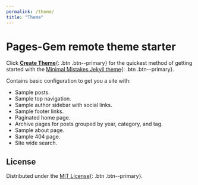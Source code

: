 ```yaml
---
permalink: /theme/
title: "Theme"
---
```


<html>
<head>
  <link rel="stylesheet" href="/assets/css/main.css">
</head>
</html>

# Pages-Gem remote theme starter

Click [<i class=""></i> **Create Theme**](https://github.com/randymcmillan/pages-gem-starter/generate){: .btn .btn--primary} for the quickest method of getting started with the [Minimal Mistakes Jekyll theme](https://github.com/mmistakes/minimal-mistakes){: .btn .btn--primary}.

Contains basic configuration to get you a site with:

- Sample posts.
- Sample top navigation.
- Sample author sidebar with social links.
- Sample footer links.
- Paginated home page.
- Archive pages for posts grouped by year, category, and tag.
- Sample about page.
- Sample 404 page.
- Site wide search.


## License

Distributed under the [MIT License](https://raw.githubusercontent.com/RandyMcMillan/pages-gem/master/LICENSE){: .btn .btn--primary}.